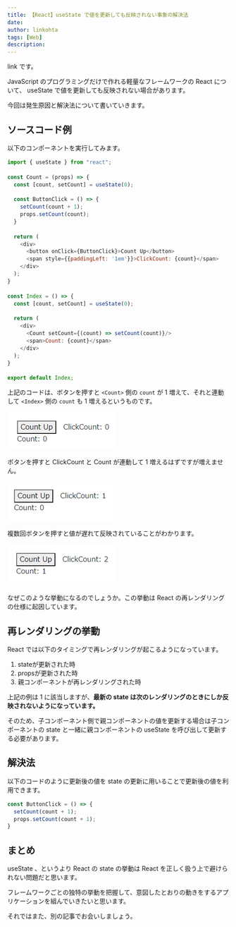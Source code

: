 ```yaml
---
title: 【React】useState で値を更新しても反映されない事象の解決法
date: 
author: linkohta
tags: [Web]
description: 
---
```


link です。

JavaScript のプログラミングだけで作れる軽量なフレームワークの React について、 useState で値を更新しても反映されない場合があります。

今回は発生原因と解決法について書いていきます。

## ソースコード例

以下のコンポーネントを実行してみます。

```js
import { useState } from "react";

const Count = (props) => {
  const [count, setCount] = useState(0);

  const ButtonClick = () => {
    setCount(count + 1);
    props.setCount(count);
  }
  
  return (
    <div>
      <button onClick={ButtonClick}>Count Up</button>
      <span style={{paddingLeft: '1em'}}>ClickCount: {count}</span>
    </div>
  );
}

const Index = () => {
  const [count, setCount] = useState(0);

  return (
    <div>
      <Count setCount={(count) => setCount(count)}/>
      <span>Count: {count}</span>
    </div>
  );
}

export default Index;
```

上記のコードは、ボタンを押すと `<Count>` 側の `count` が 1 増えて、それと連動して `<Index>` 側の `count` も 1 増えるというものです。

![](images/2022-02-09_16h16_28.png)

ボタンを押すと ClickCount と Count が連動して 1 増えるはずですが増えません。

![](images/2022-02-09_16h16_32.png)

複数回ボタンを押すと値が遅れて反映されていることがわかります。

![](images/2022-02-09_16h16_38.png)

なぜこのような挙動になるのでしょうか。この挙動は React の再レンダリングの仕様に起因しています。

## 再レンダリングの挙動

React では以下のタイミングで再レンダリングが起こるようになっています。

1. stateが更新された時
2. propsが更新された時
3. 親コンポーネントが再レンダリングされた時

上記の例は 1 に該当しますが、**最新の state は次のレンダリングのときにしか反映されないようになっています。**

そのため、子コンポーネント側で親コンポーネントの値を更新する場合は子コンポーネントの state と一緒に親コンポーネントの useState を呼び出して更新する必要があります。

## 解決法

以下のコードのように更新後の値を state の更新に用いることで更新後の値を利用できます。

```js
const ButtonClick = () => {
  setCount(count + 1);
  props.setCount(count + 1);
}
```

## まとめ

useState 、というより React の state の挙動は React を正しく扱う上で避けられない問題だと思います。

フレームワークごとの独特の挙動を把握して、意図したとおりの動きをするアプリケーションを組んでいきたいと思います。

それではまた、別の記事でお会いしましょう。